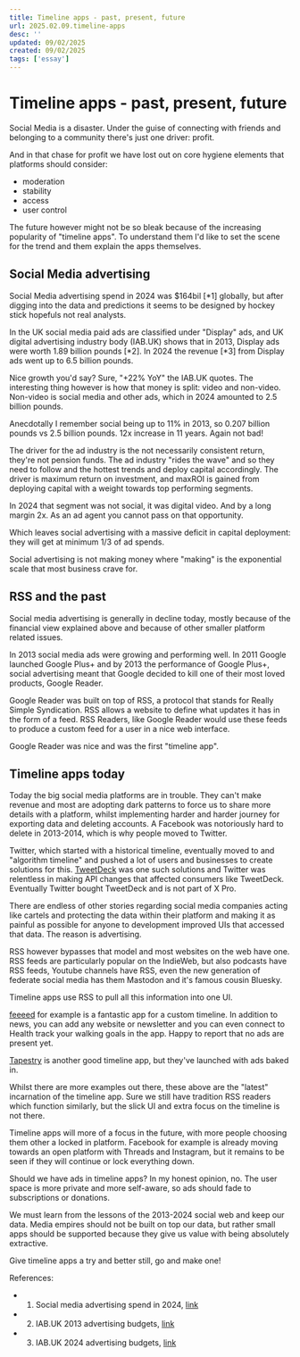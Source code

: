 ```yaml
---
title: Timeline apps - past, present, future
url: 2025.02.09.timeline-apps
desc: ''
updated: 09/02/2025
created: 09/02/2025
tags: ['essay']
---
```


# Timeline apps - past, present, future

Social Media is a disaster. Under the guise of connecting with friends and belonging to a community there's just one driver: profit. 

And in that chase for profit we have lost out on core hygiene elements that platforms should consider: 
* moderation
* stability 
* access
* user control

The future however might not be so bleak because of the increasing popularity of "timeline apps". To understand them I'd like to set the scene for the trend and them explain the apps themselves.

## Social Media advertising

Social Media advertising spend in 2024 was $164bil [*1] globally, but after digging into the data and predictions it seems to be designed by hockey stick hopefuls not real analysts.

In the UK social media paid ads are classified under "Display" ads, and UK digital advertising industry body (IAB.UK) shows that in 2013, Display ads were worth 1.89 billion pounds [*2]. In 2024 the revenue [*3] from Display ads went up to 6.5 billion pounds. 

Nice growth you'd say? Sure, "+22% YoY" the IAB.UK quotes. The interesting thing however is how that money is split: video and non-video. Non-video is social media and other ads, which in 2024 amounted to 2.5 billion pounds.

Anecdotally I remember social being up to 11% in 2013, so 0.207 billion pounds vs 2.5 billion pounds. 12x increase in 11 years. Again not bad! 

The driver for the ad industry is the not necessarily consistent return, they're not pension funds. The ad industry "rides the wave" and so they need to follow and the hottest trends and deploy capital accordingly. The driver is maximum return on investment, and maxROI is gained from deploying capital with a weight towards top performing segments. 

In 2024 that segment was not social, it was digital video. And by a long margin 2x. As an ad agent you cannot pass on that opportunity. 

Which leaves social advertising with a massive deficit in capital deployment: they will get at minimum 1/3 of ad spends. 

Social advertising is not making money where "making" is the exponential scale that most business crave for. 

## RSS and the past

Social media advertising is generally in decline today, mostly because of the financial view explained above and because of other smaller platform related issues.

In 2013 social media ads were growing and performing well. In 2011 Google launched Google Plus+ and by 2013 the performance of Google Plus+, social advertising meant that Google decided to kill one of their most loved products, Google Reader. 

Google Reader was built on top of RSS, a protocol that stands for Really Simple Syndication. RSS allows a website to define what updates it has in the form of a feed. RSS Readers, like Google Reader would use these feeds to produce a custom feed for a user in a nice web interface. 

Google Reader was nice and was the first "timeline app". 


## Timeline apps today

Today the big social media platforms are in trouble. They can't make revenue and most are adopting dark patterns to force us to share more details with a platform, whilst implementing harder and harder journey for exporting data and deleting accounts. A Facebook was notoriously hard to delete in 2013-2014, which is why people moved to Twitter.

Twitter, which started with a historical timeline, eventually moved to and "algorithm timeline" and pushed a lot of users and businesses to create solutions for this. [TweetDeck](https://en.wikipedia.org/wiki/TweetDeck) was one such solutions and Twitter was relentless in making API changes that affected consumers like TweetDeck. Eventually Twitter bought TweetDeck and is not part of X Pro. 

There are endless of other stories regarding social media companies acting like cartels and protecting the data within their platform and making it as painful as possible for anyone to development improved UIs that accessed that data. The reason is advertising. 

RSS however bypasses that model and most websites on the web have one. RSS feeds are particularly popular on the IndieWeb, but also podcasts have RSS feeds, Youtube channels have RSS, even the new generation of federate social media has them Mastodon and it's famous cousin Bluesky.

Timeline apps use RSS to pull all this information into one UI. 

[feeeed](https://apps.apple.com/gb/app/feeeed-rss-reader-and-more/id1600187490) for example is a fantastic app for a custom timeline. In addition to news, you can add any website or newsletter and you can even connect to Health  track your walking goals in the app. Happy to report that no ads are present yet. 

[Tapestry](https://apps.apple.com/us/app/tapestry-by-iconfactory/id6448078074) is another good timeline app, but they've launched with ads baked in. 

Whilst there are more examples out there, these above are the "latest" incarnation of the timeline app. Sure we still have tradition RSS readers which function similarly, but the slick UI and extra focus on the timeline is not there. 

Timeline apps will more of a focus in the future, with more people choosing them other a locked in platform. Facebook for example is already moving towards an open platform with Threads and Instagram, but it remains to be seen if they will continue or lock everything down. 

Should we have ads in timeline apps? In my honest opinion, no. The user space is more private and more self-aware, so ads should fade to subscriptions or donations.

We must learn from the lessons of the 2013-2024 social web and keep our data. Media empires should not be built on top our data, but rather small apps should be supported because they give us value with being absolutely extractive. 

Give timeline apps a try and better still, go and make one!


References:
- 1. Social media advertising spend in 2024, [link](https://www.statista.com/statistics/271406/advertising-revenue-of-social-networks-worldwide/)
- 2. IAB.UK 2013 advertising budgets, [link](https://www.iabuk.com/sites/default/files/research-docs/IAB_PWC_AdspendOnePager_2013.pdf)
- 3. IAB.UK 2024 advertising budgets, [link](https://www.iabuk.com/sites/default/files/public_files/UK%20Digital%20Adspend%20H1%202024%20Update.pdf)

